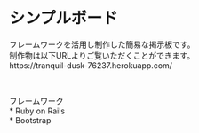 # シンプルボード

<p>フレームワークを活用し制作した簡易な掲示板です。<br>
  制作物は以下URLよりご覧いただくことができます。<br>
https://tranquil-dusk-76237.herokuapp.com/</p>
<br>
<p>フレームワーク<br>
* Ruby on Rails<br>
* Bootstrap</p>
